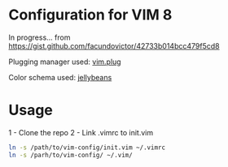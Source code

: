 # Configuration for VIM 8

In progress... from https://gist.github.com/facundovictor/42733b014bcc479f5cd8

Plugging manager used: [vim.plug](https://github.com/junegunn/vim-plug)

Color schema used: [jellybeans](https://github.com/nanotech/jellybeans.vim)

# Usage

1 - Clone the repo
2 - Link .vimrc to init.vim

```sh
ln -s /path/to/vim-config/init.vim ~/.vimrc
ln -s /parh/to/vim-config/ ~/.vim/
```
